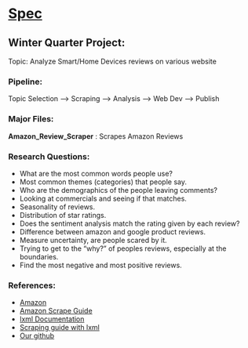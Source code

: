 # [Spec](http://builtbyspec.io/)

## Winter Quarter Project:

Topic: Analyze Smart/Home Devices reviews on various website

### Pipeline:

Topic Selection --> Scraping --> Analysis --> Web Dev --> Publish

### Major Files:

__Amazon_Review_Scraper__ : Scrapes Amazon Reviews

### Research Questions:

-	What are the most common words people use?
-	Most common themes (categories) that people say.
-	Who are the demographics of the people leaving comments?
-	Looking at commercials and seeing if that matches.
-	Seasonality of reviews.
-	Distribution of star ratings.
-	Does the sentiment analysis match the rating given by each review?
-	Difference between amazon and google product reviews.
-	Measure uncertainty, are people scared by it.
-	Trying to get to the “why?” of peoples reviews, especially at the boundaries.
-	Find the most negative and most positive reviews.

### References:

- [Amazon](https://www.amazon.com/ref=nav_logo)
- [Amazon Scrape Guide](https://www.scrapehero.com/how-to-scrape-amazon-product-reviews/)
- [lxml Documentation](https://lxml.de/)
- [Scraping guide with lxml](https://pythontips.com/2018/06/20/an-intro-to-web-scraping-with-lxml-and-python/)
- [Our github](https://github.com/ayakkala1/Spec)
